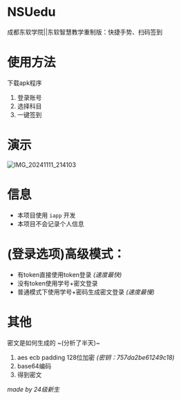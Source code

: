 # NSUedu
成都东软学院||东软智慧教学重制版：快捷手势、扫码签到

# 使用方法
下载apk程序
1. 登录账号
2. 选择科目
3. 一键签到

# 演示
![IMG_20241111_214103](https://github.com/user-attachments/assets/8619ba99-16f3-44de-bf78-792e5147cf35)

# 信息
- 本项目使用 `iapp` 开发
- 本项目不会记录个人信息

# (登录选项)高级模式：
- 有token直接使用token登录 *(速度最快)*
- 没有token使用学号+密文登录
- 普通模式下使用学号+密码生成密文登录 *(速度最慢)*

# 其他
密文是如何生成的 ~(分析了半天)~
1. aes ecb padding 128位加密 *(密钥：757da2be61249c18)*
2. base64编码
3. 得到密文

*made by 24级新生*
